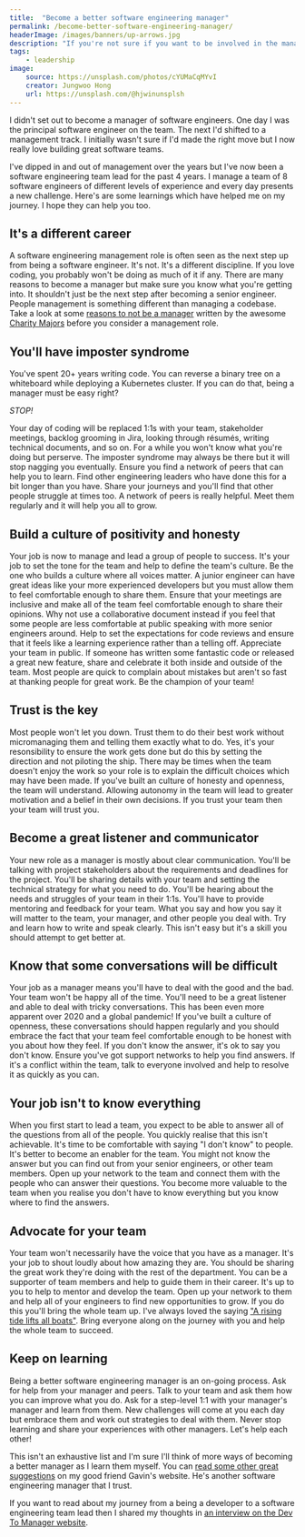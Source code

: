 ```yaml
---
title:  "Become a better software engineering manager"
permalink: /become-better-software-engineering-manager/
headerImage: /images/banners/up-arrows.jpg
description: "If you're not sure if you want to be involved in the management of teams building software, here are a few thoughts on what makes it takes to become a better software engineering manager."
tags:
    - leadership
image:
    source: https://unsplash.com/photos/cYUMaCqMYvI
    creator: Jungwoo Hong
    url: https://unsplash.com/@hjwinunsplsh
---
```


I didn't set out to become a manager of software engineers. One day I was the principal software engineer on the team. The next I'd shifted to a management track. I initially wasn't sure if I'd made the right move but I now really love building great software teams.

I've dipped in and out of management over the years but I've now been a software engineering team lead for the past 4 years. I manage a team of 8 software engineers of different levels of experience and every day presents a new challenge. Here's are some learnings which have helped me on my journey. I hope they can help you too.

## It's a different career

A software engineering management role is often seen as the next step up from being a software engineer. It's not. It's a different discipline. If you love coding, you probably won't be doing as much of it if any. There are many reasons to become a manager but make sure you know what you're getting into. It shouldn't just be the next step after becoming a senior engineer. People management is something different than managing a codebase. Take a look at some [reasons to not be a manager](https://charity.wtf/2019/09/08/reasons-not-to-be-a-manager/) written by the awesome [Charity Majors](https://twitter.com/mipsytipsy) before you consider a management role.

## You'll have imposter syndrome

You've spent 20+ years writing code. You can reverse a binary tree on a whiteboard while deploying a Kubernetes cluster. If you can do that, being a manager must be easy right?

*STOP!*

Your day of coding will be replaced 1:1s with your team, stakeholder meetings, backlog grooming in Jira, looking through résumés, writing technical documents, and so on. For a while you won't know what you're doing but perserve. The imposter syndrome may always be there but it will stop nagging you eventually. Ensure you find a network of peers that can help you to learn. Find other engineering leaders who have done this for a bit longer than you have. Share your journeys and you'll find that other people struggle at times too. A network of peers is really helpful. Meet them regularly and it will help you all to grow.

## Build a culture of positivity and honesty

Your job is now to manage and lead a group of people to success. It's your job to set the tone for the team and help to define the team's culture. Be the one who builds a culture where all voices matter. A junior engineer can have great ideas like your more experienced developers but you must allow them to feel comfortable enough to share them. Ensure that your meetings are inclusive and make all of the team feel comfortable enough to share their opinions. Why not use a collaborative document instead if you feel that some people are less comfortable at public speaking with more senior engineers around. Help to set the expectations for code reviews and ensure that it feels like a learning experience rather than a telling off. Appreciate your team in public. If someone has written some fantastic code or released a great new feature, share and celebrate it both inside and outside of the team. Most people are quick to complain about mistakes but aren't so fast at thanking people for great work. Be the champion of your team!

## Trust is the key

Most people won't let you down. Trust them to do their best work without micromanaging them and telling them exactly what to do. Yes, it's your resonsibility to ensure the work gets done but do this by setting the direction and not piloting the ship. There may be times when the team doesn't enjoy the work so your role is to explain the difficult choices which may have been made. If you've built an culture of honesty and openness, the team will understand. Allowing autonomy in the team will lead to greater motivation and a belief in their own decisions. If you trust your team then your team will trust you. 

## Become a great listener and communicator

Your new role as a manager is mostly about clear communication. You'll be talking with project stakeholders about the requirements and deadlines for the project. You'll be sharing details with your team and setting the technical strategy for what you need to do. You'll be hearing about the needs and struggles of your team in their 1:1s. You'll have to provide mentoring and feedback for your team. What you say and how you say it will matter to the team, your manager, and other people you deal with. Try and learn how to write and speak clearly. This isn't easy but it's a skill you should attempt to get better at.

## Know that some conversations will be difficult

Your job as a manager means you'll have to deal with the good and the bad. Your team won't be happy all of the time. You'll need to be a great listener and able to deal with tricky conversations. This has been even more apparent over 2020 and a global pandemic! If you've built a culture of openness, these conversations should happen regularly and you should embrace the fact that your team feel comfortable enough to be honest with you about how they feel. If you don't know the answer, it's ok to say you don't know. Ensure you've got support networks to help you find answers. If it's a conflict within the team, talk to everyone involved and help to resolve it as quickly as you can.

## Your job isn't to know everything

When you first start to lead a team, you expect to be able to answer all of the questions from all of the people. You quickly realise that this isn't achievable. It's time to be comfortable with saying "I don't know" to people. It's better to become an enabler for the team. You might not know the answer but you can find out from your senior engineers, or other team members. Open up your network to the team and connect them with the people who can answer their questions. You become more valuable to the team when you realise you don't have to know everything but you know where to find the answers.

## Advocate for your team

Your team won't necessarily have the voice that you have as a manager. It's your job to shout loudly about how amazing they are. You should be sharing the great work they're doing with the rest of the department. You can be a supporter of team members and help to guide them in their career. It's up to you to help to mentor and develop the team. Open up your network to them and help all of your engineers to find new opportunities to grow. If you do this you'll bring the whole team up. I've always loved the saying ["A rising tide lifts all boats"](https://en.wikipedia.org/wiki/A_rising_tide_lifts_all_boats). Bring everyone along on the journey with you and help the whole team to succeed.
## Keep on learning

Being a better software engineering manager is an on-going process. Ask for help from your manager and peers. Talk to your team and ask them how you can improve what you do. Ask for a step-level 1:1 with your manager's manager and learn from them. New challenges will come at you each day but embrace them and work out strategies to deal with them. Never stop learning and share your experiences with other managers. Let's help each other!

This isn't an exhaustive list and I'm sure I'll think of more ways of becoming a better manager as I learn them myself. You can [read some other great suggestions](https://mdcore.github.io/2020/12/22/Towards-a-High-View-of-Managers.html) on my good friend Gavin's website. He's another software engineering manager that I trust.

If you want to read about my journey from a being a developer to a software engineering team lead then I shared my thoughts in [an interview on the Dev To Manager website](https://devtomanager.com/interviews/marc-littlemore/).
